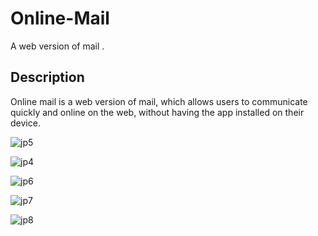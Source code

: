 # Online-Mail
A web version of mail .

## Description
Online mail is a web version of mail, which allows users to communicate quickly and online on the web, without
having the app installed on their device. 

![jp5](https://user-images.githubusercontent.com/106551525/223281722-506327ab-a139-40e6-b88c-51f7bdc15f2a.png)

![jp4](https://user-images.githubusercontent.com/106551525/223281806-b3e7c443-89a3-4a0d-b99b-6214a92fa2c9.png)

![jp6](https://user-images.githubusercontent.com/106551525/223281888-ed8b2f19-1a60-47f2-b740-ca2beebeb55f.png)

![jp7](https://user-images.githubusercontent.com/106551525/223281961-e2843fb6-8b4c-4c96-99a0-47530f1e8c55.png)

![jp8](https://user-images.githubusercontent.com/106551525/223282021-c267565c-51f7-4261-9ce2-189b2fe0bead.png)









